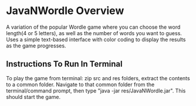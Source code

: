 ﻿# JavaNWordle Overview
A variation of the popular Wordle game where you can choose the word length(4 or 5 letters), as well 
as the number of words you want to guess. Uses a simple text-based interface with color coding to display
the results as the game progresses.
## Instructions To Run In Terminal
To play the game from terminal: zip src and res folders, extract the
contents to a common folder. Navigate to that common folder from the terminal/command prompt, then type
"java -jar res/JavaNWordle.jar". This should start the game.
